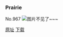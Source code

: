 ### Prairie
No.967
![图片不见了~~~](https://imgs.xkcd.com/comics/prairie.png)

[原址](https://xkcd.com//967) [下载](https://imgs.xkcd.com/comics/prairie.png)

